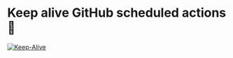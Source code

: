 # Keep alive GitHub scheduled actions 📅

[![Keep-Alive](https://github.com/arnissolle/keep-alive/actions/workflows/keepalive.yml/badge.svg)](https://github.com/arnissolle/keep-alive/actions/workflows/keepalive.yml)
